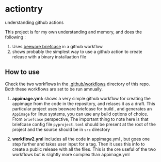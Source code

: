 # actiontry
understanding github actions

This project is for my own understanding and memory, and does the following : 

1. Uses [beeware briefcase](https://beeware.org/project/projects/tools/briefcase/) in a github workflow
2. shows probably the simplest way to use a github action to create release with a binary installaation file

## How to use

Check the two workflows in the [.github/workflows](https://github.com/rahlumin/actiontry/tree/maser/.github/workflows) directory of this repo. Both these workflows are set to be run amnually. 

1. **appimage.yml:** shows a very simple github workflow for creating the appimage  from the code in the repository, and relases it as a draft.
                 This particular project uses beeware briefcase for build , and generates an `Appimage` for linux systems, you can use any build options of choice. 
                 From `briefcase` perspective, The important thing to note here is that briefcase config file `pyproject.toml` 
                  should be present at the root of the project and the source should be in `src` directory

 2. **workflow2.yml** includes all the code in appimage.yml , but goes one step further and takes user input for a tag. Then it uses this info to create a public release with all the files. 
                  This is  the ore useful of the two workflows but is slightly more complex than appimage.yml

       

